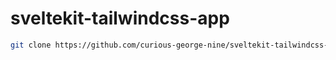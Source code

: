 # sveltekit-tailwindcss-app

```bash
git clone https://github.com/curious-george-nine/sveltekit-tailwindcss-app.git
```
